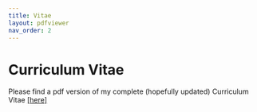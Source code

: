 ```yaml
---
title: Vitae
layout: pdfviewer
nav_order: 2
---
```

# Curriculum Vitae
Please find a pdf version of my complete (hopefully updated) Curriculum Vitae [[here]](CV/CV_gandini.pdf)
